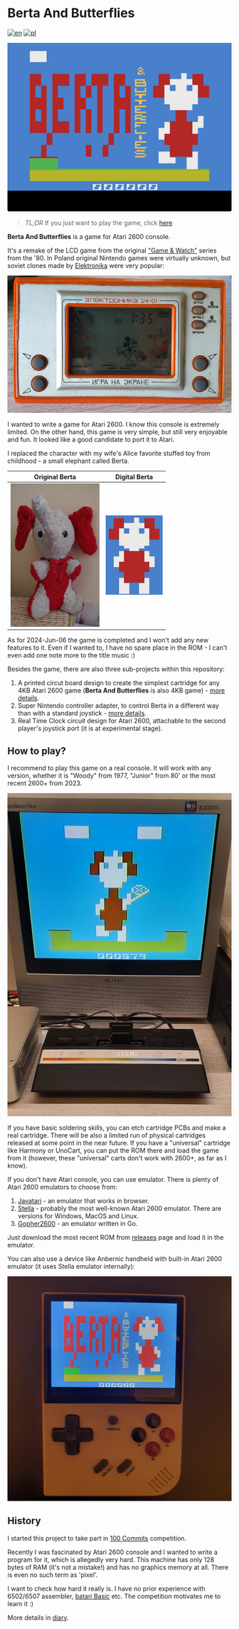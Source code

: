 # Berta And Butterflies

[![en](https://img.shields.io/badge/lang-en-red.svg)](./README.md)
[![pl](https://img.shields.io/badge/lang-pl-green.svg)](./README.pl.md)

![Title screen](./static/title_international.png)

> *TL;DR* If you just want to play the game, click [here](https://javatari.org/?ROM=https://github.com/vandalton/BertaAndButterflies/releases/download/v1.00/berta-and-butterflies.v1.00.ntsc.en.bin)

**Berta And Butterflies** is a game for Atari 2600 console.

It's a remake of the LCD game from the original ["Game & Watch"](https://nintendo.fandom.com/wiki/Egg) series from the '80. In Poland original Nintendo games were virtually unknown, but soviet clones made by [Elektronika](https://en.wikipedia.org/wiki/Elektronika) were very popular:

![Elektronika game](./static/elektronika_working.jpg)

I wanted to write a game for Atari 2600. I know this console is extremely limited. On the other hand, this game is very simple, but still very enjoyable and fun. It looked like a good candidate to port it to Atari.

I replaced the character with my wife's Alice favorite stuffed toy from childhood - a small elephant called Berta.

| Original Berta | Digital Berta |
|----------------|---------------|
|![Original Berta](./static/berta_orig.jpg)|![Digital Berta](./static/logo.png)|

As for 2024-Jun-06 the game is completed and I won't add any new features to it. Even if I wanted to, I have no spare place in the ROM - I can't even add one note more to the title music :)

Besides the game, there are also three sub-projects within this repository:

1. A printed circut board design to create the simplest cartridge for any 4KB Atari 2600 game (**Berta And Butterflies** is also 4KB game) - [more details](./hardware/atari2600-simplest-cart/README.md).
1. Super Nintendo controller adapter, to control Berta in a different way than with a standard joystick - [more details](./hardware/snes-to-db9-controller-adapter/README.md).
1. Real Time Clock circuit design for Atari 2600, attachable to the second player's joystick port (it is at experimental stage).

## How to play?

I recommend to play this game on a real console. It will work with any version, whether it is "Woody" from 1977, "Junior" from 80' or the most recent 2600+ from 2023.

![Game on a real console](./static/cart_on_real_machine.jpeg)

If you have basic soldering skills, you can etch cartridge PCBs and make a real cartridge. There will be also a limited run of physical cartridges released at some point in the near future. If you have a "universal" cartridge like Harmony or UnoCart, you can put the ROM there and load the game from it (however, these "universal" carts don't work with 2600+, as far as I know).

If you don't have Atari console, you can use emulator. There is plenty of Atari 2600 emulators to choose from:

1. [Javatari](https://javatari.org/?ROM=https://github.com/vandalton/BertaAndButterflies/releases/download/v1.00/berta-and-butterflies.v1.00.ntsc.en.bin) - an emulator that works in browser.
2. [Stella](https://stella-emu.github.io/) - probably the most well-known Atari 2600 emulator. There are versions for Windows, MacOS and Linux.
3. [Gopher2600](https://github.com/JetSetIlly/Gopher2600) - an emulator written in Go.

Just download the most recent ROM from [releases](https://github.com/vandalton/BertaAndButterflies/releases) page and load it in the emulator.

You can also use a device like Anbernic handheld with built-in Atari 2600 emulator (it uses Stella emulator internally):

![Anbernic handheld](./static/anbernic.jpg)

## History

I started this project to take part in [100 Commits](https://100commitow.pl/) competition.

Recently I was fascinated by Atari 2600 console and I wanted to write a program for it, which is allegedly very hard. This machine has only 128 bytes of RAM (it's not a mistake!) and has no graphics memory at all. There is even no such term as 'pixel'.

I want to check how hard it really is. I have no prior experience with 6502/6507 assembler, [batari Basic](https://github.com/batari-Basic/batari-Basic) etc. The competition motivates me to learn it :)

More details in [diary](./DIARY.md).
